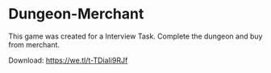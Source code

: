 # Dungeon-Merchant
This game was created for a Interview Task. Complete the dungeon and buy from merchant.

Download: https://we.tl/t-TDiaIi9RJf
